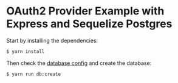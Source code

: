 # OAuth2 Provider Example with Express and Sequelize Postgres

Start by installing the dependencies:

```bash
$ yarn install
```

Then check the [database config](/config/config.json) and create the
database:

```bash
$ yarn run db:create
```
